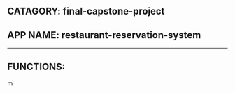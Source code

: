 ## CATAGORY: final-capstone-project
## APP NAME:  restaurant-reservation-system 
--- 
## FUNCTIONS:
m